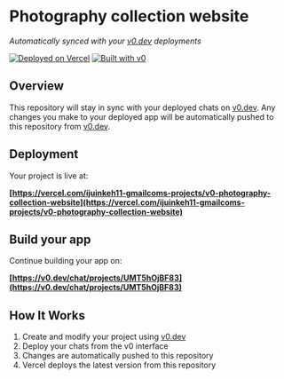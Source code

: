 # Photography collection website

*Automatically synced with your [v0.dev](https://v0.dev) deployments*

[![Deployed on Vercel](https://img.shields.io/badge/Deployed%20on-Vercel-black?style=for-the-badge&logo=vercel)](https://vercel.com/ijuinkeh11-gmailcoms-projects/v0-photography-collection-website)
[![Built with v0](https://img.shields.io/badge/Built%20with-v0.dev-black?style=for-the-badge)](https://v0.dev/chat/projects/UMT5hOjBF83)

## Overview

This repository will stay in sync with your deployed chats on [v0.dev](https://v0.dev).
Any changes you make to your deployed app will be automatically pushed to this repository from [v0.dev](https://v0.dev).

## Deployment

Your project is live at:

**[https://vercel.com/ijuinkeh11-gmailcoms-projects/v0-photography-collection-website](https://vercel.com/ijuinkeh11-gmailcoms-projects/v0-photography-collection-website)**

## Build your app

Continue building your app on:

**[https://v0.dev/chat/projects/UMT5hOjBF83](https://v0.dev/chat/projects/UMT5hOjBF83)**

## How It Works

1. Create and modify your project using [v0.dev](https://v0.dev)
2. Deploy your chats from the v0 interface
3. Changes are automatically pushed to this repository
4. Vercel deploys the latest version from this repository